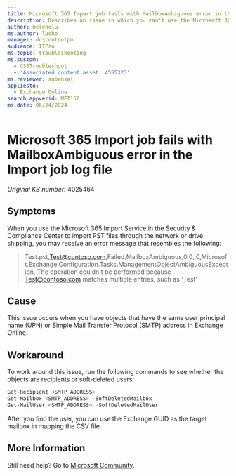```yaml
---
title: Microsoft 365 Import job fails with MailboxAmbiguous error in the Import job log file
description: Describes an issue in which you can't use the Microsoft 365 Import Service to import PST files through the network or drive shipping.
author: helenclu
ms.author: luche
manager: dcscontentpm
audience: ITPro
ms.topic: troubleshooting
ms.custom: 
  - CSSTroubleshoot
  - 'Associated content asset: 4555323'
ms.reviewer: subansal
appliesto: 
  - Exchange Online
search.appverid: MET150
ms.date: 06/24/2024
---
```

# Microsoft 365 Import job fails with MailboxAmbiguous error in the Import job log file

_Original KB number:_&nbsp;4025464

## Symptoms

When you use the Microsoft 365 Import Service in the Security & Compliance Center to import PST files through the network or drive shipping, you may receive an error message that resembles the following:

> Test.pst,Test@contoso.com,Failed,MailboxAmbiguous,0,0,,0,Microsoft.Exchange.Configuration.Tasks.ManagementObjectAmbiguousException, The operation couldn't be performed because Test@contoso.com matches multiple entries, such as 'Test'

## Cause

This issue occurs when you have objects that have the same user principal name (UPN) or Simple Mail Transfer Protocol (SMTP) address in Exchange Online.

## Workaround

To work around this issue, run the following commands to see whether the objects are recipients or soft-deleted users:

```powershell
Get-Recipient <SMTP_ADDRESS>
Get-Mailbox <SMTP_ADDRESS> -SoftDeletedMailbox
Get-MailUser <SMTP_ADDRESS> -SoftDeletedMailUser
```

After you find the user, you can use the Exchange GUID as the target mailbox in mapping the CSV file.

## More Information

Still need help? Go to [Microsoft Community](https://answers.microsoft.com/).
